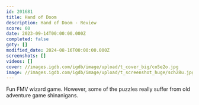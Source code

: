 ```yaml
---
id: 201681
title: Hand of Doom
description: Hand of Doom - Review
score: 60
date: 2023-09-14T00:00:00.000Z
completed: false
goty: []
modified_date: 2024-08-16T00:00:00.000Z
screenshots: []
videos: []
cover: //images.igdb.com/igdb/image/upload/t_cover_big/co5e2o.jpg
image: //images.igdb.com/igdb/image/upload/t_screenshot_huge/sch28u.jpg
---
```

Fun FMV wizard game. However, some of the puzzles really suffer from old adventure game shinanigans.